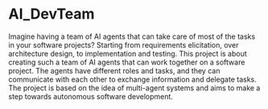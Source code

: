 # AI_DevTeam
Imagine having a team of AI agents that can take care of most of the tasks in your software projects? Starting from requirements elicitation, over architecture design, to implementation and testing. This project is about creating such a team of AI agents that can work together on a software project. The agents have different roles and tasks, and they can communicate with each other to exchange information and delegate tasks. The project is based on the idea of multi-agent systems and aims to make a step towards autonomous software development.

